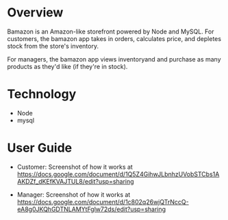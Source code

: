 # Overview
Bamazon is an Amazon-like storefront powered by Node and MySQL. For customers, the bamazon app takes in orders, calculates price, and depletes stock from the store's inventory.

For managers, the bamazon app views inventoryand and purchase as many products as they'd like (if they're in stock).

# Technology
- Node 
- mysql

# User Guide
- Customer: Screenshot of how it works at https://docs.google.com/document/d/1Q5Z4GihwJLbnhzUVobSTCbs1AAKDZf_dKEfKVAJTUL8/edit?usp=sharing

- Manager: Screenshot of how it works at 
https://docs.google.com/document/d/1c802q26wjQTrNccQ-eA8g0JKQhGDTNLAMYtFglw72ds/edit?usp=sharing


